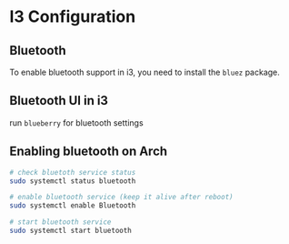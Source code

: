 # I3 Configuration

## Bluetooth
To enable bluetooth support in i3, you need to install the `bluez` package.
## Bluetooth UI in i3
run `blueberry` for bluetooth settings

## Enabling bluetooth on Arch
```bash
# check bluetoth service status
sudo systemctl status bluetooth

# enable bluetooth service (keep it alive after reboot)
sudo systemctl enable Bluetooth

# start bluetooth service
sudo systemctl start bluetooth
```
